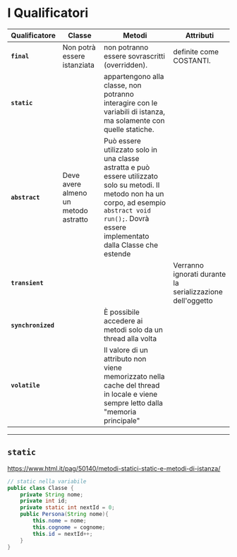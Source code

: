 # I Qualificatori

Qualificatore | Classe | Metodi | Attributi
--- | --- | - | -
**`final`**       | Non potrà essere istanziata | non potranno essere sovrascritti (overridden). | definite come COSTANTI.
**`static`**      | | appartengono alla classe, non potranno interagire con le variabili di istanza, ma solamente con quelle statiche. | | appartengono alla classe, piuttosto che a un oggetto (istanza della classe), essi saranno "condivisi" in caso di istanza, la modifica di un attributo si ripercuote sugli oggetti istanziati
**`abstract`**    | Deve avere almeno un metodo astratto | Può essere utilizzato solo in una classe astratta e può essere utilizzato solo su metodi. Il metodo non ha un corpo, ad esempio `abstract void run();`. Dovrà essere implementato dalla Classe che estende
**`transient`**   | | | Verranno ignorati durante la serializzazione dell'oggetto
**`synchronized`** | | È possibile accedere ai metodi solo da un thread alla volta
**`volatile`**    | | Il valore di un attributo non viene memorizzato nella cache del thread in locale e viene sempre letto dalla "memoria principale"

---

## `static`
https://www.html.it/pag/50140/metodi-statici-static-e-metodi-di-istanza/

```java
// static nella variabile
public class Classe {
    private String nome;
    private int id;
    private static int nextId = 0;
    public Persona(String nome){
        this.nome = nome;
        this.cognome = cognome;
        this.id = nextId++;
    }
}
```
